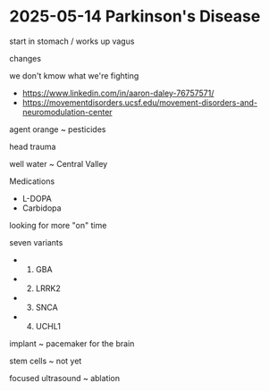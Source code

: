 # 2025-05-14 Parkinson's Disease

start in stomach / works up vagus

changes

we don't kmow what we're fighting

* https://www.linkedin.com/in/aaron-daley-76757571/
* https://movementdisorders.ucsf.edu/movement-disorders-and-neuromodulation-center

agent orange ~ pesticides

head trauma

well water ~ Central Valley

Medications

- L-DOPA
- Carbidopa

looking for more "on" time

seven variants

- 1. GBA
- 2. LRRK2
- 3. SNCA
- 4. UCHL1


implant ~ pacemaker for the brain

stem cells ~ not yet

focused ultrasound ~ ablation



